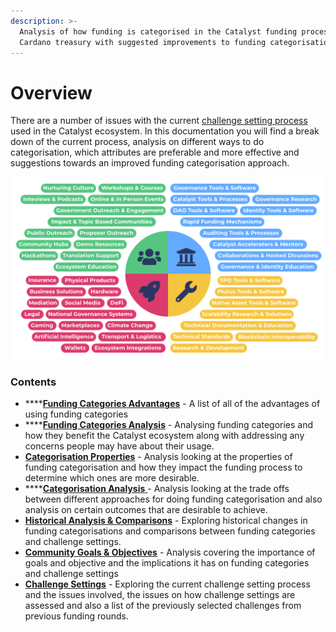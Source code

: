 ```yaml
---
description: >-
  Analysis of how funding is categorised in the Catalyst funding process for the
  Cardano treasury with suggested improvements to funding categorisation
---
```


# Overview

There are a number of issues with the current [challenge setting process](challenge-settings/challenge-setting-approach.md) used in the Catalyst ecosystem. In this documentation you will find a break down of the current process, analysis on different ways to do categorisation, which attributes are preferable and more effective and suggestions towards an improved funding categorisation approach.

![](.gitbook/assets/category-proposals.png)

### Contents

* ****[**Funding Categories Advantages**](broken-reference) - A list of all of the advantages of using funding categories
* ****[**Funding Categories Analysis**](broken-reference) - Analysing funding categories and how they benefit the Catalyst ecosystem along with addressing any concerns people may have about their usage.
* [**Categorisation Properties**](broken-reference) - Analysis looking at the properties of funding categorisation and how they impact the funding process to determine which ones are more desirable.
* ****[**Categorisation Analysis** ](broken-reference)- Analysis looking at the trade offs between different approaches for doing funding categorisation and also analysis on certain outcomes that are desirable to achieve.
* [**Historical Analysis & Comparisons**](broken-reference) - Exploring historical changes in funding categorisations and comparisons between funding categories and challenge settings.
* [**Community Goals & Objectives**](broken-reference) - Analysis covering the importance of goals and objective and the implications it has on funding categories and challenge settings
* [**Challenge Settings**](broken-reference) - Exploring the current challenge setting process and the issues involved, the issues on how challenge settings are assessed and also a list of the previously selected challenges from previous funding rounds.
